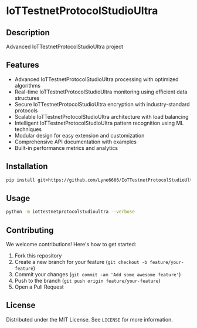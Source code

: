 # IoTTestnetProtocolStudioUltra

## Description

Advanced IoTTestnetProtocolStudioUltra project

## Features

- Advanced IoTTestnetProtocolStudioUltra processing with optimized algorithms
- Real-time IoTTestnetProtocolStudioUltra monitoring using efficient data structures
- Secure IoTTestnetProtocolStudioUltra encryption with industry-standard protocols
- Scalable IoTTestnetProtocolStudioUltra architecture with load balancing
- Intelligent IoTTestnetProtocolStudioUltra pattern recognition using ML techniques
- Modular design for easy extension and customization
- Comprehensive API documentation with examples
- Built-in performance metrics and analytics
## Installation

```bash
pip install git+https://github.com/Lyne6666/IoTTestnetProtocolStudioUltra.git
```

## Usage

```bash
python -m iottestnetprotocolstudioultra --verbose
```

## Contributing

We welcome contributions! Here's how to get started:

1. Fork this repository
2. Create a new branch for your feature (`git checkout -b feature/your-feature`)
3. Commit your changes (`git commit -am 'Add some awesome feature'`)
4. Push to the branch (`git push origin feature/your-feature`)
5. Open a Pull Request

## License

Distributed under the MIT License. See `LICENSE` for more information.
